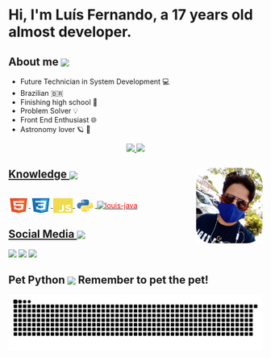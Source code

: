 # Hi, I'm Luís Fernando, a 17 years old almost developer.

## About me <img width="40px" align="center" src='https://d3qhp42p4neron.cloudfront.net/ARCHIVE/animated/3.0/GIF/512/rocket.gif?Expires=1652573182&amp;Signature=OqIO7aeFt05SvLC55M2x7XWGw5QK~lTmyKT-geAooSP19ojoJ92KE4qF2maNUdFA8wPNRadsPjbhkixQMcwpAvSBJa0n8IUkVJfb-sJD~OHoWtsZSwnvDfhBGCKQKBNCp7xJ~RD5urDMQc1I5fT6OHEYjwRgbeQiqZEXiNZEGwYfA-L381RHqvsKWsw8A4TLv~fhAM2juP4LJ-CDt8-e~VYlOoCpGWRETbwAQDuSx~vH~pT~6-Fvsbjjs7k7R6Bc0TvmrtAvTh8W8ahhwBpsxj8u13d6lqFTFRPl8br1w9YKCw6KL1Ggvvl4bxK2UChpky21GntpptGQKSfGP39rOQ__&amp;Key-Pair-Id=APKAIRGCVGOY7DOKYTJA'>
  - Future Technician in System Development 💻
  - Brazilian 🇧🇷
  - Finishing high school 📖
  - Problem Solver 💡
  - Front End Enthusiast 🌐
  - Astronomy lover 🪐 🔭

<div align="center">
  <a href="https://github.com/LuisFernandoCB">
  <img height="180em" src="https://github-readme-stats.vercel.app/api?username=LuisFernandoCB&show_icons=true&theme=blue-green&include_all_commits=true&count_private=true">
  <img height="180em" src="https://github-readme-stats.vercel.app/api/top-langs/?username=LuisFernandoCB&layout=compact&langs_count=7&theme=blue-green">
</div>
  
<img align="right" alt="Louis-pic" height="150" src="https://github.com/LuisFernandoCB/LuisFernandoCB/blob/main/perfilredon.png">
</div>

## Knowledge <img width="40px" align="center" src="https://cdn.joypixels.com/products/previews/O6D7BMG8R2DMMNC4LLZH/3118_NjRmGZRqNOQSl6AfTLia21kEaDbQgbsp.gif">

<div style="display: inline_block; color: red;"><br>
  <img align="center" alt="louis-HTML" height="30" width="40" src="https://raw.githubusercontent.com/devicons/devicon/master/icons/html5/html5-original.svg">
  <img align="center" alt="louis-CSS" height="30" width="40" src="https://raw.githubusercontent.com/devicons/devicon/master/icons/css3/css3-original.svg">
  <img align="center" alt="louis-Js" height="30" width="40" src="https://raw.githubusercontent.com/devicons/devicon/master/icons/javascript/javascript-plain.svg">
  <img align="center" alt="louis-Python" height="30" width="40" src="https://raw.githubusercontent.com/devicons/devicon/master/icons/python/python-original.svg">
  <img align="center" alt="louis-java" height="40" width="40" src="https://raw.githubusercontent.com/gist/LuisFernandoCB/b671ea8a0db895057d2d575d856cfa7d/raw/6a5425c6fb92c6c4744bfa566f7e0d94acf79533/java.svg">
</div>
  
## Social Media <img width="40px" align="center" src="https://cdn.joypixels.com/products/previews/O6D7BMG8R2DMMNC4LLZH/3103_XrKeYX3DRCF5WKgu2v13fbhTwkTxTdyG.gif">
  
<div> 
  <a href="https://www.instagram.com/luisfernandocb0820/" target="_blank"><img src="https://img.shields.io/badge/-Instagram-%23E4405F?style=for-the-badge&logo=instagram&logoColor=white" target="_blank"></a>
  <a href = "mailto:lfcb0820@gmail.com"><img src="https://img.shields.io/badge/Gmail-D14836?style=for-the-badge&logo=gmail&logoColor=white" target="_blank"></a>
  <a href="https://www.linkedin.com/in/luís-fernando-cavalcante-barbosa-276808225/" target="_blank"><img src="https://img.shields.io/badge/-LinkedIn-%230077B5?style=for-the-badge&logo=linkedin&logoColor=white" target="_blank"></a> 
 
## Pet Python <img width="40px" align="center" src="https://cdn.joypixels.com/products/previews/O6D7BMG8R2DMMNC4LLZH/3093_HjgESrckdGU7zYxTAYeXKeGd17abTuBS.gif"> Remember to pet the pet!  
  
  ![Snake animation](https://github.com/LuisFernandoCB/LuisFernandoCB/blob/output/github-contribution-grid-snake.svg)
 
</div>
